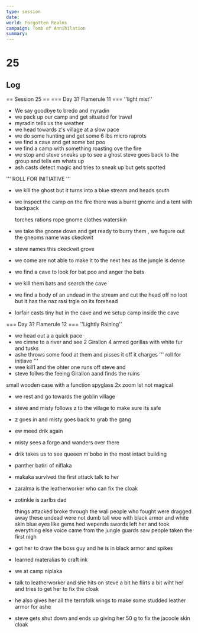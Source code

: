 ```yaml
---
type: session
date:
world: Forgotten Realms
campaign: Tomb of Annihilation
summary:
---
```


# 25

## Log
== Session 25 ==
=== Day 3? Flamerule 11 ===
''light mist''
* We say goodbye to bredo and myradin 
* we pack up our camp and get situated for travel 
* myradin tells us the weather 
* we head towards z's village at a slow pace 
* we do some hunting and get some 6 lbs micro raprots
* we find a cave and get some bat poo
* we find a camp with something roasting ove the fire 
* we stop and steve sneaks up to see a ghost steve goes back to the group and tells em whats up 
* ash casts detect magic and tries to sneak up but gets spotted 

''' ROLL FOR INITIATIVE '''

* we kill the ghost but it turns into a blue stream and heads south 
* we inspect the camp on the fire there was a burnt gnome and a tent with backpack 


  torches 
  rations 
  rope
  gnome clothes
  waterskin 

* we take the gnome down and get ready to burry them , we fugure out the gneoms name was ckeckwit 
* steve names this ckeckwit grove 
* we come are not able to make it to the next hex as the jungle is dense 
* we find a cave to look for bat poo and anger the bats
* we kill them bats and search the cave
* we find a body of an undead in the stream and cut the head off no loot but it has the naz rasi trgle on its forehead 
* lorfair casts tiny hut in the cave and we setup camp inside the cave

=== Day 3? Flamerule 12 === 
''Lightly Raining''
* we head out a a quick pace
* we cimne to a river and see 2 Girallon 4 armed gorillas with white fur and tusks 
* ashe throws some food at them and pisses it off it charges
''' roll for initiave '''
* wee  kill1 and the ohter one runs off 
steve and 
* steve follws the feeing Girallon aand finds the ruins 

small wooden case with a function spyglass 2x zoom 
Ist not magical
* we rest and go towards the goblin village 
* steve and misty follows z to the village to make sure its safe
* z goes in and misty goes back to grab the gang 
* ew meed drik again 
* misty sees a forge and wanders over there 
* drik takes us to see queeen m'bobo in the most intact building 
* panther batiri of niflaka 
* makaka survived the first attack talk to her 
* zaralma is the leatherworker who can fix the cloak 
* zotinkle is zarlbs dad 


  things attacked 
  broke through the wall
  people who fought were dragged away 
  these undead were not dumb
  tall woe with black armor and white skin blue eyes like gems hed wepends swords 
  left her and took everything else 
  voice came from the jungle 
  guards saw people taken the first nigh 


* got her to draw the boss guy and he is in black armor and spikes
* learned materalias to craft ink 
* we at camp niplaka 
* talk to leatherworker and she hits on steve a bit he flirts a bit wiht her and tries to get her to fix the cloak 
* he also gives her all the terrafolk wings to make some studded leather armor for ashe 
* steve gets shut down and ends up giving her 50 g to fix the jacoole skin cloak
